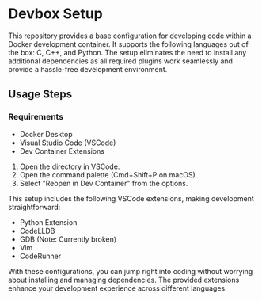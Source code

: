 # Devbox Setup

This repository provides a base configuration for developing code within a Docker development container. It supports the following languages out of the box: C, C++, and Python. The setup eliminates the need to install any additional dependencies as all required plugins work seamlessly and provide a hassle-free development environment.

## Usage Steps

### Requirements

- Docker Desktop
- Visual Studio Code (VSCode)
- Dev Container Extensions

1. Open the directory in VSCode.
2. Open the command palette (Cmd+Shift+P on macOS).
3. Select "Reopen in Dev Container" from the options.

This setup includes the following VSCode extensions, making development straightforward:

- Python Extension
- CodeLLDB
- GDB (Note: Currently broken)
- Vim
- CodeRunner

With these configurations, you can jump right into coding without worrying about installing and managing dependencies. The provided extensions enhance your development experience across different languages.
